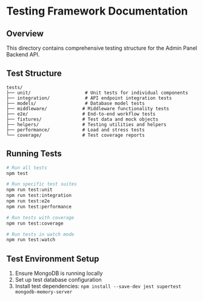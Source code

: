 # Testing Framework Documentation

## Overview
This directory contains comprehensive testing structure for the Admin Panel Backend API.

## Test Structure
```
tests/
├── unit/                    # Unit tests for individual components
├── integration/             # API endpoint integration tests
├── models/                  # Database model tests
├── middleware/             # Middleware functionality tests
├── e2e/                    # End-to-end workflow tests
├── fixtures/               # Test data and mock objects
├── helpers/                # Testing utilities and helpers
├── performance/            # Load and stress tests
└── coverage/               # Test coverage reports
```

## Running Tests
```bash
# Run all tests
npm test

# Run specific test suites
npm run test:unit
npm run test:integration
npm run test:e2e
npm run test:performance

# Run tests with coverage
npm run test:coverage

# Run tests in watch mode
npm run test:watch
```

## Test Environment Setup
1. Ensure MongoDB is running locally
2. Set up test database configuration
3. Install test dependencies: `npm install --save-dev jest supertest mongodb-memory-server`
